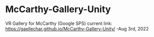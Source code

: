 # McCarthy-Gallery-Unity
VR Gallery for McCarthy (Google SPS)
current link: https://gaellechar.github.io/McCarthy-Gallery-Unity/
-Aug 3rd, 2022
